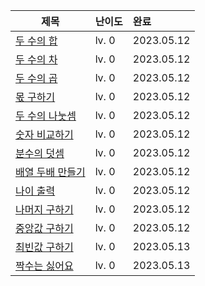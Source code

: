 
| 제목 | 난이도 | 완료 |
|-----|:------|:-----|
|[두 수의 합][#1]| lv. 0 | 2023.05.12 |
|[두 수의 차][#2]| lv. 0 | 2023.05.12 |
|[두 수의 곱][#3]| lv. 0 | 2023.05.12 |
|[몫 구하기][#4]| lv. 0 | 2023.05.12 |
|[두 수의 나눗셈][#5]| lv. 0 | 2023.05.12 |
|[숫자 비교하기][#6]| lv. 0 | 2023.05.12 |
|[분수의 덧셈][#7]| lv. 0 | 2023.05.12 |
|[배열 두배 만들기][#8]| lv. 0 | 2023.05.12 |
|[나이 출력][#9]| lv. 0 | 2023.05.12 |
|[나머지 구하기][#10]| lv. 0 | 2023.05.12 |
|[중앙값 구하기][#11]| lv. 0 | 2023.05.12 |
|[최빈값 구하기][#12]| lv. 0 | 2023.05.13 |
|[짝수는 싫어요][#13]| lv. 0 | 2023.05.13 |


[#1]: https://school.programmers.co.kr/learn/courses/30/lessons/120802
[#2]: https://school.programmers.co.kr/learn/courses/30/lessons/120803
[#3]: https://school.programmers.co.kr/learn/courses/30/lessons/120804
[#4]: https://school.programmers.co.kr/learn/courses/30/lessons/120805
[#5]: https://school.programmers.co.kr/learn/courses/30/lessons/120806
[#6]: https://school.programmers.co.kr/learn/courses/30/lessons/120807
[#7]: https://school.programmers.co.kr/learn/courses/30/lessons/120808
[#8]: https://school.programmers.co.kr/learn/courses/30/lessons/120809
[#9]: https://school.programmers.co.kr/learn/courses/30/lessons/120820
[#10]: https://school.programmers.co.kr/learn/courses/30/lessons/120810
[#11]: https://school.programmers.co.kr/learn/courses/30/lessons/120811
[#12]: https://school.programmers.co.kr/learn/courses/30/lessons/120812
[#13]: https://school.programmers.co.kr/learn/courses/30/lessons/120813
